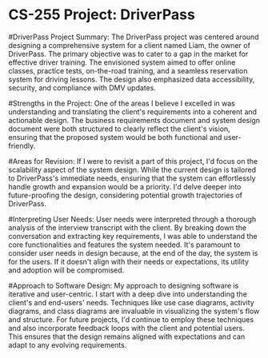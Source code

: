 # CS-255 Project: DriverPass

#DriverPass Project Summary:
The DriverPass project was centered around designing a comprehensive system for a client named Liam, the owner of DriverPass. The primary objective was to cater to a gap in the market for effective driver training. The envisioned system aimed to offer online classes, practice tests, on-the-road training, and a seamless reservation system for driving lessons. The design also emphasized data accessibility, security, and compliance with DMV updates.

#Strengths in the Project:
One of the areas I believe I excelled in was understanding and translating the client's requirements into a coherent and actionable design. The business requirements document and system design document were both structured to clearly reflect the client's vision, ensuring that the proposed system would be both functional and user-friendly.

#Areas for Revision:
If I were to revisit a part of this project, I'd focus on the scalability aspect of the system design. While the current design is tailored to DriverPass's immediate needs, ensuring that the system can effortlessly handle growth and expansion would be a priority. I'd delve deeper into future-proofing the design, considering potential growth trajectories of DriverPass.

#Interpreting User Needs:
User needs were interpreted through a thorough analysis of the interview transcript with the client. By breaking down the conversation and extracting key requirements, I was able to understand the core functionalities and features the system needed. It's paramount to consider user needs in design because, at the end of the day, the system is for the users. If it doesn't align with their needs or expectations, its utility and adoption will be compromised.

#Approach to Software Design:
My approach to designing software is iterative and user-centric. I start with a deep dive into understanding the client's and end-users' needs. Techniques like use case diagrams, activity diagrams, and class diagrams are invaluable in visualizing the system's flow and structure. For future projects, I'd continue to employ these techniques and also incorporate feedback loops with the client and potential users. This ensures that the design remains aligned with expectations and can adapt to any evolving requirements.
